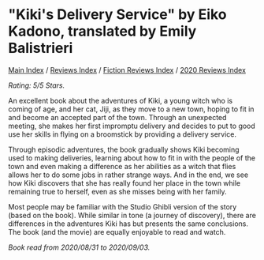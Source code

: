 # "Kiki's Delivery Service" by Eiko Kadono, translated by Emily Balistrieri

[Main Index](../../../README.md) / [Reviews Index](../../README.md) / [Fiction Reviews Index](../README.md) / [2020 Reviews Index](README.md)

*Rating: 5/5 Stars.*

An excellent book about the adventures of Kiki, a young witch who is coming of age, and her cat, Jiji, as they move to a new town, hoping to fit in and become an accepted part of the town. Through an unexpected meeting, she makes her first impromptu delivery and decides to put to good use her skills in flying on a broomstick by providing a delivery service.

Through episodic adventures, the book gradually shows Kiki becoming used to making deliveries, learning about how to fit in with the people of the town and even making a difference as her abilities as a witch that flies allows her to do some jobs in rather strange ways. And in the end, we see how Kiki discovers that she has really found her place in the town while remaining true to herself, even as she misses being with her family.

Most people may be familiar with the Studio Ghibli version of the story (based on the book). While similar in tone (a journey of discovery), there are differences in the adventures Kiki has but presents the same conclusions. The book (and the movie) are equally enjoyable to read and watch.

*Book read from 2020/08/31 to 2020/09/03.*
